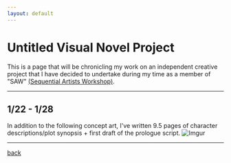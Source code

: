 ```yaml
---
layout: default
---
```


# Untitled Visual Novel Project

This is a page that will be chronicling my work on an independent creative project that I have decided to undertake during my time as a member of "SAW" [(Sequential Artists Workshop)](https://www.sequentialartistsworkshop.org/).

* * *

## 1/22 - 1/28

In addition to the following concept art, I've written 9.5 pages of character descriptions/plot synopsis + first draft of the prologue script.
![Imgur](https://i.imgur.com/fHlZPzK.png)

* * *
[back](./)
